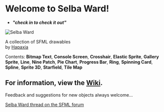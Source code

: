 # Welcome to Selba Ward!
- **_"check in to check it out"_**

![Selba Ward](http://i.imgur.com/0k0um5B.jpg)

A collection of SFML drawables  
by [Hapaxia](http://github.com/Hapaxia)

Contents: **Bitmap Text**, **Console Screen**, **Crosshair**, **Elastic Sprite**, **Gallery Sprite**, **Line**, **Nine Patch**, **Pie Chart**, **Progress Bar**, **Ring**, **Spinning Card**, **Spline**, **Sprite 3D**, **Starfield**, **Tile Map**

## For information, view the [Wiki].

Feedback and suggestions for new objects always welcome...

[Selba Ward thread on the SFML forum][SFMLForumSelbaWard]

[Wiki]: https://github.com/Hapaxia/SelbaWard/wiki
[SFMLForumSelbaWard]: http://en.sfml-dev.org/forums/index.php?topic=19496.0
